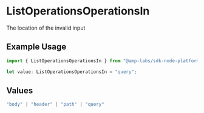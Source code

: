 # ListOperationsOperationsIn

The location of the invalid input

## Example Usage

```typescript
import { ListOperationsOperationsIn } from "@amp-labs/sdk-node-platform/models/errors";

let value: ListOperationsOperationsIn = "query";
```

## Values

```typescript
"body" | "header" | "path" | "query"
```